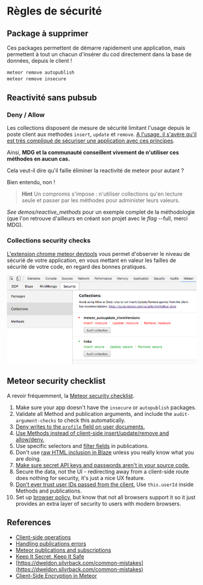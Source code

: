 # Règles de sécurité

## Package à supprimer

Ces packages permettent de démarre rapidement une application, mais permettent à tout un chacun d'insérer du cod directement dans la base de données, depuis le client !

```sh
meteor remove autopublish
meteor remove insecure
```

## Reactivité sans pubsub

### Deny / Allow

Les collections disposent de mesure de sécurité limitant l'usage depuis le poste client aux methodes `insert`, `update` et `remove`.
[A l'usage, il s'avère qu'il est très compliqué de sécuriser une application avec ces principes](https://www.discovermeteor.com/blog/allow-deny-challenge-results/).

Ainsi, **MDG et la communauté conseillent vivement de n'utiliser ces méthodes en aucun cas.** 

Cela veut-il dire qu'il faille éliminer la reactivité de meteor pour autant ?

Bien entendu, non !

> **Hint** Un compromis s'impose : n'utiliser collections qu'en lecture seule et passer par les méthodes pour administer leurs valeurs.

_See demos/reactive_methods_ pour un exemple complet de la méthodologie (que l'on retrouve d'ailleurs en créant son projet avec le _flag_ --full, merci MDG).

### Collections security checks

[L'extension chrome meteor devtools](https://github.com/bakery/meteor-devtools) vous  permet d'observer le niveau de sécurié de votre application, en vous mettant en valeur les failles de sécurité de votre code, en regard des bonnes pratiques.

![chrome devtools](../images/chrome_devtools.png) 


## Meteor security checklist

A revoir fréquemment, la [Meteor security checklist](https://guide.meteor.com/security.html#checklist).

1. Make sure your app doesn't have the `insecure` or `autopublish` packages.
1. Validate all Method and publication arguments, and include the `audit-argument-checks` to check this automatically.
1. [Deny writes to the `profile` field on user documents.](accounts.html#dont-use-profile)
1. [Use Methods instead of client-side insert/update/remove and allow/deny.](security.html#allow-deny)
1. Use specific selectors and [filter fields](http://guide.meteor.com/security.html#fields) in publications.
1. Don't use [raw HTML inclusion in Blaze](blaze.html#rendering-html) unless you really know what you are doing.
1. [Make sure secret API keys and passwords aren't in your source code.](security.html#api-keys)
1. Secure the data, not the UI - redirecting away from a client-side route does nothing for security, it's just a nice UX feature.
1. [Don't ever trust user IDs passed from the client.](http://guide.meteor.com/security.html#user-id-client) Use `this.userId` inside Methods and publications.
1. Set up [browser policy](https://atmospherejs.com/meteor/browser-policy), but know that not all browsers support it so it just provides an extra layer of security to users with modern browsers.


## References

- [Client-side operations](https://www.discovermeteor.com/blog/meteor-methods-client-side-operations/)
- [Handling publications errors](https://meteoruniversity.org/handling-publication-errors/)
- [Meteor publications and subscriptions](https://codebrahma.com/meteor-publications-and-subscriptions/)
- [Keep It Secret, Keep It Safe](http://www.east5th.co/blog/2015/05/25/keep-it-secret-keep-it-safe/)
- [https://dweldon.silvrback.com/common-mistakes](https://dweldon.silvrback.com/common-mistakes)
- [Client-Side Encryption in Meteor](https://medium.com/@PhilippSpo/client-side-encryption-in-meteor-3ae982e557a8#.svlqn2yx1)